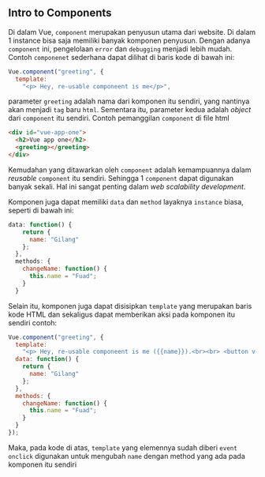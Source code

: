 ## Intro to Components

Di dalam Vue, `component` merupakan penyusun utama dari website. Di dalam 1 instance bisa saja memiliki banyak komponen penyusun. Dengan adanya `component` ini, pengelolaan `error` dan `debugging` menjadi lebih mudah. Contoh `componenet` sederhana dapat dilihat di baris kode di bawah ini:

```js
Vue.component("greeting", {
  template:
    "<p> Hey, re-usable componeent is me</p>",
```

parameter `greeting` adalah nama dari komponen itu sendiri, yang nantinya akan menjadi `tag` baru `html`. Sementara itu, parameter kedua adalah _object_ dari `component` itu sendiri. Contoh pemanggilan `component` di file html

```html
<div id="vue-app-one">
  <h2>Vue app one</h2>
  <greeting></greeting>
</div>
```

Kemudahan yang ditawarkan oleh `component` adalah kemampuannya dalam _reusable_ `component` itu sendiri. Sehingga 1 `component` dapat digunakan banyak sekali. Hal ini sangat penting dalam _web scalability development_.

Komponen juga dapat memiliki `data` dan `method` layaknya `instance` biasa, seperti di bawah ini:

```js
data: function() {
    return {
      name: "Gilang"
    };
  },
  methods: {
    changeName: function() {
      this.name = "Fuad";
    }
  }
```

Selain itu, komponen juga dapat disisipkan `template` yang merupakan baris kode HTML dan sekaligus dapat memberikan aksi pada komponen itu sendiri contoh:

```js
Vue.component("greeting", {
  template:
    "<p> Hey, re-usable componeent is me ({{name}}).<br><br> <button v-on:click = 'changeName'>Change Name</button> </p>",
  data: function() {
    return {
      name: "Gilang"
    };
  },
  methods: {
    changeName: function() {
      this.name = "Fuad";
    }
  }
});
```

Maka, pada kode di atas, `template` yang elemennya sudah diberi `event onclick` digunakan untuk mengubah `name` dengan method yang ada pada komponen itu sendiri
